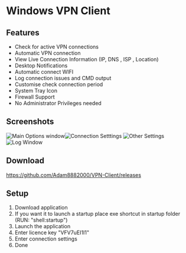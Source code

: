 

# Windows VPN Client

## **Features**

 - Check for active VPN connections  
 - Automatic VPN connection 
 - View Live Connection Information (IP, DNS , ISP , Location) 
 - Desktop Notifications 
 - Automatic connect WIFI  
 - Log connection issues and CMD output  
 - Customise check connection period 
 - System Tray Icon 
 - Firewall Support 
 - No Administrator Privileges needed

## **Screenshots**
![Main Options window](https://imgur.com/download/QJXEPei)![Connection Setttings](https://imgur.com/download/nFdHR9G)
![Other Settings](https://imgur.com/download/JzrxQ4u)![Log Window](https://imgur.com/download/qAFKc49)
## **Download**
https://github.com/Adam8882000/VPN-Client/releases
## **Setup**
 1. Download application
 2. If you want it to launch a startup place exe shortcut in startup folder (RUN: "shell:startup")
 3. Launch the application
 4. Enter licence key "VFV7uEI1I1"
 5. Enter connection settings
 6. Done
